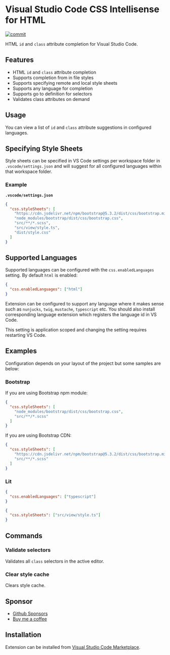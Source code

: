 # Visual Studio Code CSS Intellisense for HTML

[![commit](https://github.com/ecmel/vscode-html-css/actions/workflows/commit.yml/badge.svg)](https://github.com/ecmel/vscode-html-css/actions/workflows/commit.yml)

HTML `id` and `class` attribute completion for Visual Studio Code.

## Features

- HTML `id` and `class` attribute completion
- Supports completion from in file styles
- Supports specifying remote and local style sheets
- Supports any language for completion
- Supports go to definition for selectors
- Validates class attributes on demand

## Usage

You can view a list of `id` and `class` attribute suggestions in configured languages.

## Specifying Style Sheets

Style sheets can be specified in VS Code settings per workspace folder in `.vscode/settings.json` and will suggest for all configured languages within that workspace folder.

### Example

**`.vscode/settings.json`**

```json
{
  "css.styleSheets": [
    "https://cdn.jsdelivr.net/npm/bootstrap@5.3.2/dist/css/bootstrap.min.css",
    "node_modules/bootstrap/dist/css/bootstrap.css",
    "src/**/*.scss",
    "src/view/style.ts",
    "dist/style.css"
  ]
}
```

## Supported Languages

Supported languages can be configured with the `css.enabledLanguages` setting. By default `html` is enabled:

```json
{
  "css.enabledLanguages": ["html"]
}
```

Extension can be configured to support any language where it makes sense such as `nunjucks`, `twig`, `mustache`, `typescript` etc. You should also install corresponding language extension which registers the language id in VS Code.

This setting is application scoped and changing the setting requires restarting VS Code.

## Examples

Configuration depends on your layout of the project but some samples are below:

### Bootstrap

If you are using Bootstrap npm module:

```json
{
  "css.styleSheets": [
    "node_modules/bootstrap/dist/css/bootstrap.css",
    "src/**/*.scss"
  ]
}
```

If you are using Bootstrap CDN:

```json
{
  "css.styleSheets": [
    "https://cdn.jsdelivr.net/npm/bootstrap@5.3.2/dist/css/bootstrap.min.css",
    "src/**/*.scss"
  ]
}
```

### Lit

```json
{
  "css.enabledLanguages": ["typescript"]
}
```

```json
{
  "css.styleSheets": ["src/view/style.ts"]
}
```

## Commands

### Validate selectors

Validates all `class` selectors in the active editor.

### Clear style cache

Clears style cache.

## Sponsor

- [Github Sponsors](https://github.com/sponsors/ecmel)
- [Buy me a coffee](https://www.buymeacoffee.com/ecmel)

## Installation

Extension can be installed from [Visual Studio Code Marketplace](https://marketplace.visualstudio.com/items?itemName=ecmel.vscode-html-css).
